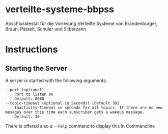 # verteilte-systeme-bbpss
Abschlusstestat für die Vorlesung Verteilte Systeme von Brandenburger, Braun, Patzelt, Schuler und Silberzahn


# Instructions

## Starting the Server
A server is started with the following arguments:
```
--port (optional)
    Port to listen on
    Default: 8080
--topic-timeout (optional in Seconds) [default 30]
    Inactivity Timeout in seconds for all topics. If there are no new mesages over this time each subscriber gets a wakeup message.
    Default: 30
```

There is offered also a `--help` command to display this in Commandline